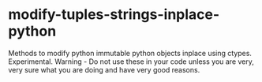 # modify-tuples-strings-inplace-python
Methods to modify python immutable python objects inplace using ctypes. Experimental. Warning - Do not use these in your code unless you are very, very sure what you are doing and have very good reasons.
